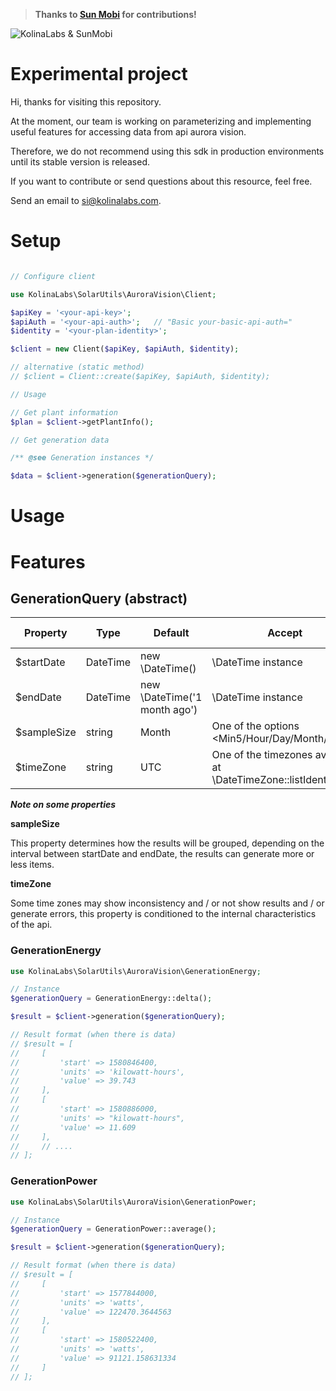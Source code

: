 
> **Thanks to [Sun Mobi](https://sunmobi.com.br/) for contributions!**

![KolinaLabs & SunMobi](http://cdn.kolinalabs.com/partner-sunmobi.png)

# Experimental project

Hi, thanks for visiting this repository.

At the moment, our team is working on parameterizing and implementing useful features for accessing data from api aurora vision.

Therefore, we do not recommend using this sdk in production environments until its stable version is released.

If you want to contribute or send questions about this resource, feel free.

Send an email to si@kolinalabs.com.

# Setup


```php

// Configure client

use KolinaLabs\SolarUtils\AuroraVision\Client;

$apiKey = '<your-api-key>';
$apiAuth = '<your-api-auth>';   // "Basic your-basic-api-auth="
$identity = '<your-plan-identity>';

$client = new Client($apiKey, $apiAuth, $identity);

// alternative (static method)
// $client = Client::create($apiKey, $apiAuth, $identity);

// Usage

// Get plant information
$plan = $client->getPlantInfo();

// Get generation data

/** @see Generation instances */

$data = $client->generation($generationQuery);

```

# Usage

# Features

## GenerationQuery (abstract)

| Property | Type | Default | Accept | get/set methods |
|---|---|---|---|---|
| $startDate | DateTime | new \DateTime() | \DateTime instance | yes |
| $endDate | DateTime | new \DateTime('1 month ago') | \DateTime instance | yes |   |
| $sampleSize | string | Month | One of the options <Min5/Hour/Day/Month/Year> |  yes |
| $timeZone | string | UTC | One of the timezones available at \DateTimeZone::listIdentifiers() | yes |

**_Note on some properties_**

**sampleSize**

This property determines how the results will be grouped, depending on the interval between startDate and endDate, the results can generate more or less items.

**timeZone**

Some time zones may show inconsistency and / or not show results and / or generate errors, this property is conditioned to the internal characteristics of the api.

### GenerationEnergy

```php
use KolinaLabs\SolarUtils\AuroraVision\GenerationEnergy;

// Instance
$generationQuery = GenerationEnergy::delta();

$result = $client->generation($generationQuery);

// Result format (when there is data)
// $result = [
//     [
//         'start' => 1580846400,
//         'units' => 'kilowatt-hours',
//         'value' => 39.743
//     ],
//     [
//         'start' => 1580886000,
//         'units' => "kilowatt-hours",
//         'value' => 11.609
//     ],
//     // ....
// ];
```

### GenerationPower

```php
use KolinaLabs\SolarUtils\AuroraVision\GenerationPower;

// Instance
$generationQuery = GenerationPower::average();

$result = $client->generation($generationQuery);

// Result format (when there is data)
// $result = [
//     [
//         'start' => 1577844000,
//         'units' => 'watts',
//         'value' => 122470.3644563
//     ],
//     [
//         'start' => 1580522400,
//         'units' => 'watts',
//         'value' => 91121.158631334
//     ]
// ];
```
